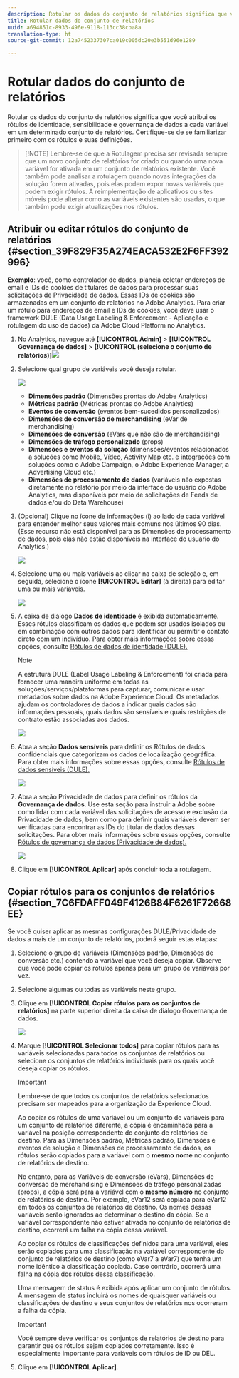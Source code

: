```yaml
---
description: Rotular os dados do conjunto de relatórios significa que você atribui os rótulos de identidade, sensibilidade e governança de dados a cada variável em um determinado conjunto de relatórios. Certifique-se de se familiarizar primeiro com os rótulos e suas definições.
title: Rotular dados do conjunto de relatórios
uuid: a694851c-8933-496e-9118-113cc38cba8a
translation-type: ht
source-git-commit: 12a7452337307ca019c005dc20e3b551d96e1289

---
```



# Rotular dados do conjunto de relatórios

Rotular os dados do conjunto de relatórios significa que você atribui os rótulos de identidade, sensibilidade e governança de dados a cada variável em um determinado conjunto de relatórios. Certifique-se de se familiarizar primeiro com os rótulos e suas definições.

> [!NOTE] Lembre-se de que a Rotulagem precisa ser revisada sempre que um novo conjunto de relatórios for criado ou quando uma nova variável for ativada em um conjunto de relatórios existente. Você também pode analisar a rotulagem quando novas integrações da solução forem ativadas, pois elas podem expor novas variáveis que podem exigir rótulos. A reimplementação de aplicativos ou sites móveis pode alterar como as variáveis existentes são usadas, o que também pode exigir atualizações nos rótulos.

## Atribuir ou editar rótulos do conjunto de relatórios {#section_39F829F35A274EACA532E2F6FF392996}

**Exemplo**: você, como controlador de dados, planeja coletar endereços de email e IDs de cookies de titulares de dados para processar suas solicitações de Privacidade de dados. Essas IDs de cookies são armazenadas em um conjunto de relatórios no Adobe Analytics. Para criar um rótulo para endereços de email e IDs de cookies, você deve usar o framework DULE (Data Usage Labeling &amp; Enforcement - Aplicação e rotulagem do uso de dados) da Adobe Cloud Platform no Analytics.

1. No Analytics, navegue até **[!UICONTROL Admin]** > **[!UICONTROL Governança de dados]** > **[!UICONTROL (selecione o conjunto de relatórios)]**![](assets/privacy_rs_settings.png)

1. Selecione qual grupo de variáveis você deseja rotular.

   ![](assets/variables.png)

   * **Dimensões padrão** (Dimensões prontas do Adobe Analytics)
   * **Métricas padrão** (Métricas prontas do Adobe Analytics)
   * **Eventos de conversão** (eventos bem-sucedidos personalizados)
   * **Dimensões de conversão de merchandising** (eVar de merchandising)
   * **Dimensões de conversão** (eVars que não são de merchandising)
   * **Dimensões de tráfego personalizado** (props)
   * **Dimensões e eventos da solução** (dimensões/eventos relacionados a soluções como Mobile, Vídeo, Activity Map etc. e integrações com soluções como o Adobe Campaign, o Adobe Experience Manager, a Advertising Cloud etc.)
   * **Dimensões de processamento de dados** (variáveis não expostas diretamente no relatório por meio da interface do usuário do Adobe Analytics, mas disponíveis por meio de solicitações de Feeds de dados e/ou do Data Warehouse)

1. (Opcional) Clique no ícone de informações (i) ao lado de cada variável para entender melhor seus valores mais comuns nos últimos 90 dias. (Esse recurso não está disponível para as Dimensões de processamento de dados, pois elas não estão disponíveis na interface do usuário do Analytics.)

   ![](assets/info.png)

1. Selecione uma ou mais variáveis ao clicar na caixa de seleção e, em seguida, selecione o ícone **[!UICONTROL Editar]** (à direita) para editar uma ou mais variáveis.

   ![](assets/edit.png)

1. A caixa de diálogo **Dados de identidade** é exibida automaticamente. Esses rótulos classificam os dados que podem ser usados isolados ou em combinação com outros dados para identificar ou permitir o contato direto com um indivíduo. Para obter mais informações sobre essas opções, consulte [Rótulos de dados de identidade (DULE).](/help/admin/c-data-governance/gdpr-labels.md#identity-data-labels)

   >[!NOTE]
   >
   >A estrutura DULE (Label Usage Labeling &amp; Enforcement) foi criada para fornecer uma maneira uniforme em todas as soluções/serviços/plataformas para capturar, comunicar e usar metadados sobre dados na Adobe Experience Cloud. Os metadados ajudam os controladores de dados a indicar quais dados são informações pessoais, quais dados são sensíveis e quais restrições de contrato estão associadas aos dados.

   ![](assets/identity_labels.png)

1. Abra a seção **Dados sensíveis** para definir os Rótulos de dados confidenciais que categorizam os dados de localização geográfica. Para obter mais informações sobre essas opções, consulte [Rótulos de dados sensíveis (DULE).](/help/admin/c-data-governance/gdpr-labels.md#sensitive-data-labels)

   ![](assets/sensitive_data.png)

1. Abra a seção Privacidade de dados para definir os rótulos da **Governança de dados**. Use esta seção para instruir a Adobe sobre como lidar com cada variável das solicitações de acesso e exclusão da Privacidade de dados, bem como para definir quais variáveis devem ser verificadas para encontrar as IDs do titular de dados dessas solicitações. Para obter mais informações sobre essas opções, consulte [Rótulos de governança de dados (Privacidade de dados).](/help/admin/c-data-governance/gdpr-labels.md#data-governance-labels)

   ![](assets/privacy_labels.png)

1. Clique em **[!UICONTROL Aplicar]** após concluir toda a rotulagem.

## Copiar rótulos para os conjuntos de relatórios {#section_7C6FDAFF049F4126B84F6261F72668EE}

Se você quiser aplicar as mesmas configurações DULE/Privacidade de dados a mais de um conjunto de relatórios, poderá seguir estas etapas:

1. Selecione o grupo de variáveis (Dimensões padrão, Dimensões de conversão etc.) contendo a variável que você deseja copiar. Observe que você pode copiar os rótulos apenas para um grupo de variáveis por vez.
1. Selecione algumas ou todas as variáveis neste grupo.
1. Clique em **[!UICONTROL Copiar rótulos para os conjuntos de relatórios]** na parte superior direita da caixa de diálogo Governança de dados.

   ![](assets/apply_as_template.png)

1. Marque **[!UICONTROL Selecionar todos]** para copiar rótulos para as variáveis selecionadas para todos os conjuntos de relatórios ou selecione os conjuntos de relatórios individuais para os quais você deseja copiar os rótulos.

   >[!IMPORTANT]
   >
   >Lembre-se de que todos os conjuntos de relatórios selecionados precisam ser mapeados para a organização da Experience Cloud.

   Ao copiar os rótulos de uma variável ou um conjunto de variáveis para um conjunto de relatórios diferente, a cópia é encaminhada para a variável na posição correspondente do conjunto de relatórios de destino. Para as Dimensões padrão, Métricas padrão, Dimensões e eventos de solução e Dimensões de processamento de dados, os rótulos serão copiados para a variável com o **mesmo nome** no conjunto de relatórios de destino.

   No entanto, para as Variáveis de conversão (eVars), Dimensões de conversão de merchandising e Dimensões de tráfego personalizadas (props), a cópia será para a variável com o **mesmo número** no conjunto de relatórios de destino. Por exemplo, eVar12 será copiada para eVar12 em todos os conjuntos de relatórios de destino. Os nomes dessas variáveis serão ignorados ao determinar o destino da cópia. Se a variável correspondente não estiver ativada no conjunto de relatórios de destino, ocorrerá um falha na cópia dessa variável.

   Ao copiar os rótulos de classificações definidos para uma variável, eles serão copiados para uma classificação na variável correspondente do conjunto de relatórios de destino (como eVar7 a eVar7) que tenha um nome idêntico à classificação copiada. Caso contrário, ocorrerá uma falha na cópia dos rótulos dessa classificação.

   Uma mensagem de status é exibida após aplicar um conjunto de rótulos. A mensagem de status incluirá os nomes de quaisquer variáveis ou classificações de destino e seus conjuntos de relatórios nos ocorreram a falha da cópia.

   >[!IMPORTANT]
   >
   >Você sempre deve verificar os conjuntos de relatórios de destino para garantir que os rótulos sejam copiados corretamente. Isso é especialmente importante para variáveis com rótulos de ID ou DEL.

1. Clique em **[!UICONTROL Aplicar]**.

